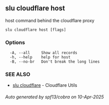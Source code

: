 ## slu cloudflare host

host command behind the cloudflare proxy

```
slu cloudflare host [flags]
```

### Options

```
  -A, --all     Show all records
  -h, --help    help for host
  -B, --no-br   Don't break the long lines
```

### SEE ALSO

* [slu cloudflare](slu_cloudflare.md)	 - Cloudflare Utils

###### Auto generated by spf13/cobra on 10-Apr-2025
